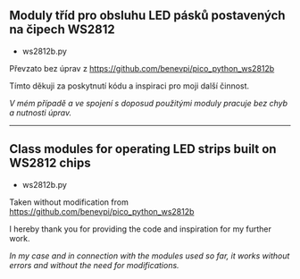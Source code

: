 ## Moduly tříd pro obsluhu LED pásků postavených na čipech WS2812

+ ws2812b.py

Převzato bez úprav z https://github.com/benevpi/pico_python_ws2812b

Tímto děkuji za poskytnutí kódu a inspiraci pro moji další činnost.

*V mém případě a ve spojení s doposud použitými moduly pracuje bez chyb a nutnosti úprav.*

---

## Class modules for operating LED strips built on WS2812 chips

+ ws2812b.py

Taken without modification from https://github.com/benevpi/pico_python_ws2812b

I hereby thank you for providing the code and inspiration for my further work.

*In my case and in connection with the modules used so far, it works without errors and without the need for modifications.*
